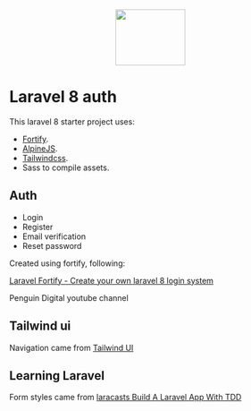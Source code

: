 <p align="center"><a href="https://devlemmon.com" target="_blank"><img src="https://devlemmon.com/media/running_plumber.png" style="margin-top:20px;height:100px;width:125px;"></a></p>

# Laravel 8 auth

This laravel 8 starter project uses:

- [Fortify](https://github.com/laravel/fortify).
- [AlpineJS](https://github.com/alpinejs/alpine).
- [Tailwindcss](https://tailwindcss.com/).
- Sass to compile assets.

## Auth

- Login
- Register
- Email verification
- Reset password

Created using fortify, following:

[Laravel Fortify - Create your own laravel 8 login system](https://www.youtube.com/watch?v=KVE1BofYBF0&list=PLxFwlLOncxFIbxi2gQCN3SR5e3-WB-4T2)

Penguin Digital youtube channel

## Tailwind ui

Navigation came from [Tailwind UI](https://tailwindui.com/preview)

## Learning Laravel

Form styles came from [laracasts Build A Laravel App With TDD](https://laracasts.com/series/build-a-laravel-app-with-tdd)

